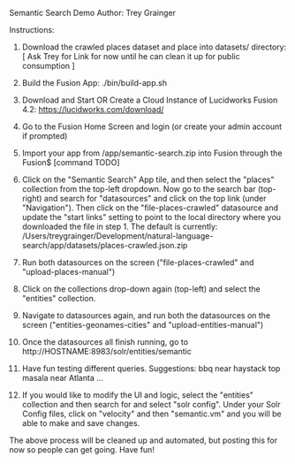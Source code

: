 Semantic Search Demo
Author: Trey Grainger

Instructions:
1) Download the crawled places dataset and place into datasets/ directory:
[ Ask Trey for Link for now until he can clean it up for public consumption ]

2) Build the Fusion App:
./bin/build-app.sh

3) Download and Start OR Create a Cloud Instance of Lucidworks Fusion 4.2:
https://lucidworks.com/download/

4) Go to the Fusion Home Screen and login (or create your admin account if prompted)

5) Import your app from /app/semantic-search.zip into Fusion through the Fusion$
[command TODO]

6) Click on the "Semantic Search" App tile, and then select the "places" collection from the top-left dropdown. Now go to the search bar (top-right) and search for "datasources" and click on the top link (under "Navigation"). Then click on the "file-places-crawled" datasource and update the "start links" setting to point to the local directory where you downloaded the file in step 1. The default is currently:
/Users/treygrainger/Development/natural-language-search/app/datasets/places-crawled.json.zip

7) Run both datasources on the screen ("file-places-crawled" and "upload-places-manual")

8) Click on the collections drop-down again (top-left) and select the "entities" collection.

9) Navigate to datasources again, and run both the datasources on the screen ("entities-geonames-cities" and "upload-entities-manual")

10) Once the datasources all finish running, go to http://HOSTNAME:8983/solr/entities/semantic

11) Have fun testing different queries. Suggestions:
bbq near haystack
top masala near Atlanta
...

12) If you would like to modify the UI and logic, select the "entities" collection and then search for and select "solr config". Under your Solr Config files, click on "velocity" and then "semantic.vm" and you will be able to make and save changes.

The above process will be cleaned up and automated, but posting this for now so people can get going. Have fun!
